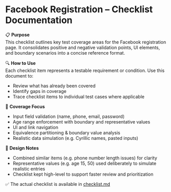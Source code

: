 # Facebook Registration – Checklist Documentation

📋 **Purpose**  
This checklist outlines key test coverage areas for the Facebook registration page. It consolidates positive and negative validation points, UI elements, and boundary scenarios into a concise reference format.

🔍 **How to Use**  
Each checklist item represents a testable requirement or condition. Use this document to:
- Review what has already been covered
- Identify gaps in coverage
- Trace checklist items to individual test cases where applicable

🧪 **Coverage Focus**
- Input field validation (name, phone, email, password)
- Age range enforcement with boundary and representative values
- UI and link navigation
- Equivalence partitioning & boundary value analysis
- Realistic data simulation (e.g. Cyrillic names, pasted inputs)

🧠 **Design Notes**
- Combined similar items (e.g. phone number length issues) for clarity
- Representative values (e.g. age 15, 50) used deliberately to simulate realistic entries
- Checklist kept high-level to support faster review and prioritization

✅ The actual checklist is available in [checklist.md](./checklist.md)

